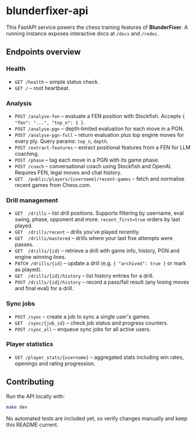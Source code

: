# blunderfixer-api

This FastAPI service powers the chess training features of **BlunderFixer**. A running instance exposes interactive docs at `/docs` and `/redoc`.

## Endpoints overview

### Health
- `GET /health` – simple status check.
- `GET /` – root heartbeat.

### Analysis
- `POST /analyse-fen` – evaluate a FEN position with Stockfish. Accepts `{ "fen": "...", "top_n": 1 }`.
- `POST /analyse-pgn` – depth‑limited evaluation for each move in a PGN.
- `POST /analyse-pgn-full` – return evaluation plus top engine moves for every ply. Query params: `top_n`, `depth`.
- `POST /extract-features` – extract positional features from a FEN for LLM coaching.
- `POST /phase` – tag each move in a PGN with its game phase.
- `POST /coach` – conversational coach using Stockfish and OpenAI. Requires FEN, legal moves and chat history.
- `GET  /public/players/{username}/recent-games` – fetch and normalise recent games from Chess.com.

### Drill management
- `GET  /drills` – list drill positions. Supports filtering by username, eval swing, phase, opponent and more. `recent_first=true` orders by last played.
- `GET  /drills/recent` – drills you've played recently.
- `GET  /drills/mastered` – drills where your last five attempts were passes.
- `GET  /drills/{id}` – retrieve a drill with game info, history, PGN and engine winning lines.
- `PATCH /drills/{id}` – update a drill (e.g. `{ "archived": true }` or mark as played).
- `GET  /drills/{id}/history` – list history entries for a drill.
- `POST /drills/{id}/history` – record a pass/fail result (any losing moves and final eval) for a drill.

### Sync jobs
- `POST /sync` – create a job to sync a single user's games.
- `GET  /sync/{job_id}` – check job status and progress counters.
- `POST /sync_all` – enqueue sync jobs for all active users.

### Player statistics
- `GET /player_stats/{username}` – aggregated stats including win rates, openings and rating progression.

## Contributing

Run the API locally with:

```bash
make dev
```

No automated tests are included yet, so verify changes manually and keep this README current.
